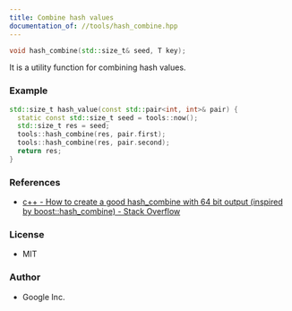 ```yaml
---
title: Combine hash values
documentation_of: //tools/hash_combine.hpp
---
```


```cpp
void hash_combine(std::size_t& seed, T key);
```

It is a utility function for combining hash values.

### Example

```cpp
std::size_t hash_value(const std::pair<int, int>& pair) {
  static const std::size_t seed = tools::now();
  std::size_t res = seed;
  tools::hash_combine(res, pair.first);
  tools::hash_combine(res, pair.second);
  return res;
}
```

### References
- [c++ - How to create a good hash_combine with 64 bit output (inspired by boost::hash_combine) - Stack Overflow](https://stackoverflow.com/questions/8513911/how-to-create-a-good-hash-combine-with-64-bit-output-inspired-by-boosthash-co/8980550#8980550)

### License
- MIT

### Author
- Google Inc.
